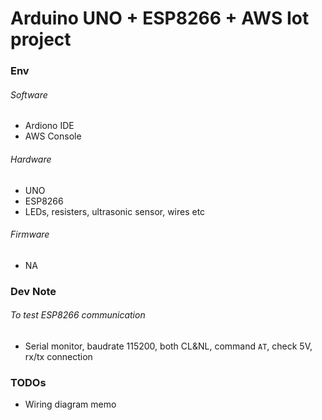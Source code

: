 # Arduino UNO + ESP8266 + AWS Iot project

### Env
###### Software
- Ardiono IDE
- AWS Console
###### Hardware
- UNO
- ESP8266
- LEDs, resisters, ultrasonic sensor, wires etc
###### Firmware
- NA


### Dev Note
###### To test ESP8266 communication
- Serial monitor, baudrate 115200, both CL&NL, command `AT`, check 5V, rx/tx connection

### TODOs
- Wiring diagram memo
